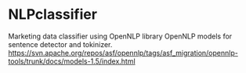 # NLPclassifier
Marketing data classifier using OpenNLP library
OpenNLP models for sentence detector and tokinizer.
<br>https://svn.apache.org/repos/asf/opennlp/tags/asf_migration/opennlp-tools/trunk/docs/models-1.5/index.html

